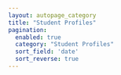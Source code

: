 ```yaml
---
layout: autopage_category
title: "Student Profiles"
pagination:
  enabled: true
  category: "Student Profiles"
  sort_field: 'date'
  sort_reverse: true
---
```

